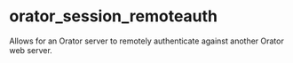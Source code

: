 # orator_session_remoteauth

Allows for an Orator server to remotely authenticate against another Orator web server.
